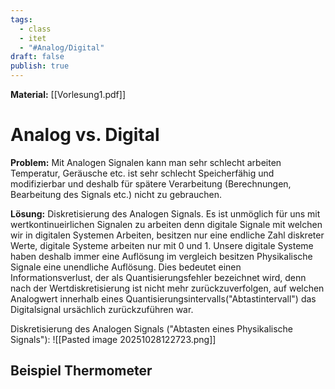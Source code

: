 ```yaml
---
tags:
  - class
  - itet
  - "#Analog/Digital"
draft: false
publish: true
---
```

**Material:** [[Vorlesung1.pdf]]

# Analog vs. Digital
**Problem:** Mit Analogen Signalen kann man sehr schlecht arbeiten Temperatur, Geräusche etc. ist sehr schlecht Speicherfähig und modifizierbar und deshalb für spätere Verarbeitung (Berechnungen, Bearbeitung des Signals etc.) nicht zu gebrauchen.

**Lösung:** Diskretisierung des Analogen Signals. Es ist unmöglich für uns mit wertkontinueirlichen Signalen zu arbeiten denn digitale Signale mit welchen wir in digitalen Systemen Arbeiten, besitzen nur eine endliche Zahl diskreter Werte, digitale Systeme arbeiten nur mit 0 und 1. Unsere digitale Systeme haben deshalb immer eine Auflösung im vergleich besitzen Physikalische Signale eine unendliche Auflösung. Dies bedeutet einen Informationsverlust, der als Quantisierungsfehler bezeichnet wird, denn nach der Wertdiskretisierung ist nicht mehr zurückzuverfolgen, auf welchen Analogwert innerhalb eines Quantisierungsintervalls("Abtastintervall") das Digitalsignal ursächlich zurückzuführen war.

Diskretisierung des Analogen Signals ("Abtasten eines Physikalische Signals"):
![[Pasted image 20251028122723.png]]

## Beispiel Thermometer